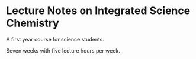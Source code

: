 # Lecture Notes on Integrated Science Chemistry 

A first year course for science students. 

Seven weeks with five lecture hours per week.
